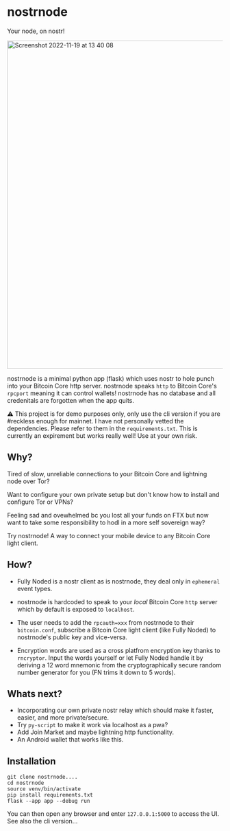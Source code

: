 # nostrnode
Your node, on nostr!

<img width="764" alt="Screenshot 2022-11-19 at 13 40 08" src="https://user-images.githubusercontent.com/30832395/202874073-0a50602d-f6cb-4738-b277-ca480205c0b9.png">

nostrnode is a minimal python app (flask) which uses nostr to hole punch into your Bitcoin 
Core http server. nostrnode speaks `http` to Bitcoin Core's `rpcport` meaning it can control 
wallets! nostrnode has no database and all credenitals are forgotten when the app quits.


⚠️ This project is for demo purposes only, only use the cli version if you are #reckless 
enough for mainnet. I have not personally vetted the dependencies. Please refer to them 
in the `requirements.txt`. This is currently an expirement but works really well! Use at 
your own risk.


## Why?

Tired of slow, unreliable connections to your Bitcoin Core and lightning node over Tor?

Want to configure your own private setup but don't know how to install and configure Tor 
or VPNs?

Feeling sad and ovewhelmed bc you lost all your funds on FTX but now want to take some
responsibility to hodl in a more self sovereign way?

Try nostrnode! A way to connect your mobile device to any Bitcoin Core light client.

## How?

- Fully Noded is a nostr client as is nostrnode, they deal only in `ephemeral` event types.

- nostrnode is hardcoded to speak to your *local* Bitcoin Core `http` server which by 
  default is exposed to `localhost`.
  
- The user needs to add the `rpcauth=xxx` from nostrnode to their `bitcoin.conf`, subscribe 
  a Bitcoin Core light client (like Fully Noded) to nostrnode's public key and vice-versa.
  
- Encryption words are used as a cross platfrom encryption key thanks to `rncryptor`. Input 
   the words yourself or let Fully Noded handle it by deriving a 12 word mnemonic from the 
   cryptographically secure random number generator for you (FN trims it down to 5 words).


## Whats next?

- Incorporating our own private nostr relay which should make it faster, easier, and more private/secure.
- Try `py-script` to make it work via localhost as a pwa?
- Add Join Market and maybe lightning http functionality.
- An Android wallet that works like this.


## Installation
```
git clone nostrnode....
cd nostrnode
source venv/bin/activate
pip install requirements.txt
flask --app app --debug run
```
You can then open any browser and enter `127.0.0.1:5000` to access the UI. See also the cli version...

